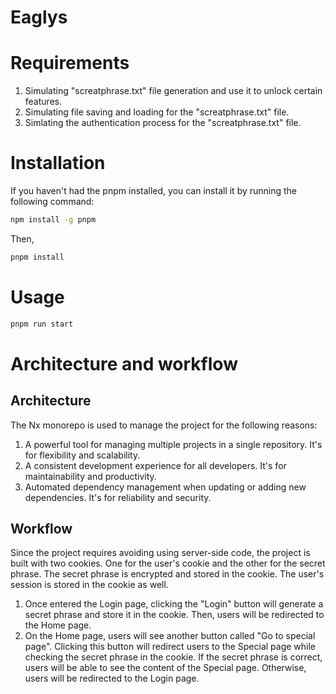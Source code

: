 # Eaglys

# Requirements

1. Simulating "screatphrase.txt" file generation and use it to unlock certain features.
2. Simulating file saving and loading for the "screatphrase.txt" file.
3. Simlating the authentication process for the "screatphrase.txt" file.

# Installation

If you haven't had the pnpm installed, you can install it by running the following command:

```bash
npm install -g pnpm
```

Then,

```bash
pnpm install
```

# Usage

```bash
pnpm run start
```

# Architecture and workflow

## Architecture

The Nx monorepo is used to manage the project for the following reasons:

1. A powerful tool for managing multiple projects in a single repository. It's for flexibility and scalability.
2. A consistent development experience for all developers. It's for maintainability and productivity.
3. Automated dependency management when updating or adding new dependencies. It's for reliability and security.

## Workflow

Since the project requires avoiding using server-side code, the project is built with two cookies. One for the user's cookie and the other for the secret phrase. The secret phrase is encrypted and stored in the cookie. The user's session is stored in the cookie as well.

1. Once entered the Login page, clicking the "Login" button will generate a secret phrase and store it in the cookie. Then, users will be redirected to the Home page.
2. On the Home page, users will see another button called "Go to special page". Clicking this button will redirect users to the Special page while checking the secret phrase in the cookie. If the secret phrase is correct, users will be able to see the content of the Special page. Otherwise, users will be redirected to the Login page.
